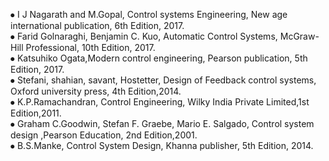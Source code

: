 ⦁	I J Nagarath and M.Gopal, Control systems Engineering, New age international publication, 6th Edition, 2017.\
⦁	Farid Golnaraghi, Benjamin C. Kuo, Automatic Control Systems, McGraw-Hill Professional, 10th Edition, 2017.\
⦁	Katsuhiko Ogata,Modern control engineering, Pearson publication, 5th Edition, 2017.\
⦁	Stefani, shahian, savant, Hostetter, Design of Feedback control systems, Oxford university press, 4th Edition,2014.\
⦁	K.P.Ramachandran, Control Engineering, Wilky India Private Limited,1st Edition,2011.\
⦁	Graham C.Goodwin, Stefan F. Graebe, Mario E. Salgado, Control system design ,Pearson Education, 2nd Edition,2001.\
⦁	B.S.Manke, Control System Design, Khanna publisher, 5th Edition, 2014.
